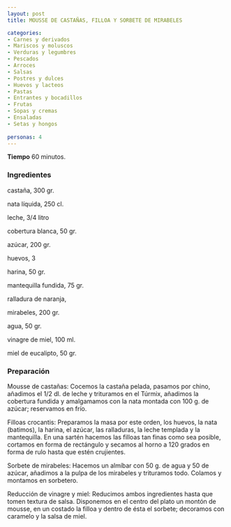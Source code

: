 ```yaml
---
layout: post
title: MOUSSE DE CASTAÑAS, FILLOA Y SORBETE DE MIRABELES

categories:
- Carnes y derivados
- Mariscos y moluscos
- Verduras y legumbres
- Pescados
- Arroces
- Salsas
- Postres y dulces
- Huevos y lacteos
- Pastas
- Entrantes y bocadillos
- Frutas
- Sopas y cremas
- Ensaladas
- Setas y hongos
 
personas: 4 
---
```

<b>Tiempo</b> 60 minutos.

<h3>Ingredientes</h3>
castaña, 300 gr.

nata líquida, 250 cl.

leche, 3/4 litro

cobertura blanca, 50 gr.

azúcar, 200 gr.

huevos, 3

harina, 50 gr.

mantequilla fundida, 75 gr.

ralladura de naranja,

mirabeles, 200 gr.

agua, 50 gr.

vinagre de miel, 100 ml.

miel de eucalipto, 50 gr.

<h3>Preparación</h3>
Mousse de castañas: Cocemos la castaña pelada, pasamos por chino, añadimos el 1/2 dl. de leche y trituramos en el Túrmix, añadimos la cobertura fundida y amalgamamos con la nata montada con 100 g. de azúcar; reservamos en frío.

Filloas crocantis: Preparamos la masa por este orden, los huevos, la nata (batimos), la harina, el azúcar, las ralladuras, la leche templada y la mantequilla. En una sartén hacemos las filloas tan finas como sea posible, cortamos en forma de rectángulo y secamos al horno a 120 grados en forma de rulo hasta que estén crujientes.

Sorbete de mirabeles: Hacemos un almíbar con 50 g. de agua y 50 de azúcar, añadimos a la pulpa de los mirabeles y trituramos todo. Colamos y montamos en sorbetero.

Reducción de vinagre y miel: Reducimos ambos ingredientes hasta que tomen textura de salsa. Disponemos en el centro del plato un montón de mousse, en un costado la filloa y dentro de ésta el sorbete; decoramos con caramelo y la salsa de miel.

